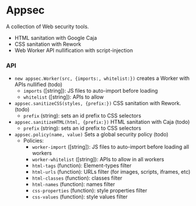 Appsec
======

A collection of Web security tools.

 - HTML sanitation with Google Caja
 - CSS sanitation with Rework
 - Web Worker API nullification with script-injection


### API

 - `new appsec.Worker(src, {imports:, whitelist:})` creates a Worker with APIs nullified (todo)
   - `imports` ([string]): JS files to auto-import before loading
   - `whitelist` ([string]): APIs to allow
 - `appsec.sanitizeCSS(styles, {prefix:})` CSS sanitation with Rework. (todo)
   - `prefix` (string): sets an id prefix to CSS selectors
 - `appsec.sanitizeHTML(html, {prefix:})` HTML sanitation with Caja (todo)
   - `prefix` (string): sets an id prefix to CSS selectors
 - `appsec.policy(name, value)` Sets a global security policy (todo)
   - Policies:
     - `worker-import` ([string]): JS files to auto-import before loading all workers
     - `worker-whitelist` ([string]): APIs to allow in all workers
     - `html-tags` (function): Element-types filter
     - `html-urls` (function): URLs filter (for images, scripts, iframes, etc)
     - `html-classes` (function): classes filter
     - `html-names` (function): names filter
     - `css-properties` (function): style properties filter
     - `css-values` (function): style values filter
